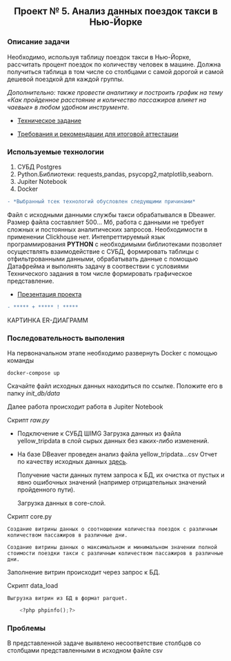 ## <p align="center">Проект № 5. Анализ данных поездок такси в Нью-Йорке</p>

### Описание задачи

Необходимо, используя таблицу поездок такси в Нью-Йорке, рассчитать процент поездок по количеству человек в машине. Должна получиться таблица в том числе со столбцами с самой дорогой и самой дешевой поездкой для каждой группы.

*Дополнительно: также провести аналитику и построить график на тему «Как пройденное расстояние и количество пассажиров влияет на чаевые» в любом удобном инструменте.*

* [Техническое задание](https://github.com/SergeyGitH/DataEngineer_Final/blob/master/doc/report.txt "Техническое задание")
  
* [Требования и рекомендации для итоговой аттестации ](https://github.com/SergeyGitH/DataEngineer_Final/blob/master/doc/report.txt "Требования и рекомендации для итоговой аттестации ")

### Используемые технологии
1. СУБД Postgres
2. Python.Библиотеки: requests,pandas, psycopg2,matplotlib,seaborn.
3. Jupiter Notebook
4. Docker


```diff
- *Выбранный тсек технологий обусловлен следующими причинами*
```
Файл с исходными данными службы такси обрабатывался в Dbeawer. Размер файла составляет 500... Мб, работа с данными не требует сложных и постоянных аналитических запросов. Необходимости в применении Clickhouse нет. Интепреттируемый язык программирования **PYTHON** c необходимыми библиотеками позволяет осуществлять взаимодействие с СУБД, формировать таблицы с отфильтрованными данными, обрабатывать данные с помощью Датафрейма и выполнять задачу в соотвествии с условиями Технического задания в том числе формировать графическое представление.

* [Презентация проекта](https://github.com/SergeyGitH/DataEngineer_Final/blob/master/doc/report.txt "Презентация проекта")


```diff
- ***** + ***** ! *****
```

КАРТИНКА ER-ДИАГРАММ

### Последовательность выполения 
На первоначальном этапе необходимо развернуть Docker с помощью команды
```
docker-compose up
```
Скачайте файл исходных данных находиться по ссылке. Положите его в папку *init_db/data*

Далее работа происходит работа в Jupiter Notebook

Скрипт *raw.py*

* Подключение к СУБД
    ШIMG
    Загрузка данных из файла yellow_tripdata в слой сырых данных без каких-либо изменений.
* На базе DBeaver проведен анализ файла yellow_tripdata...csv
    Отчет по качеству исходных данных [здесь](https://github.com/SergeyGitH/DataEngineer_Final/blob/master/doc/report.txt "Отчет о фильтрации данных"). 
    
    Получение части данных путем запроса к БД, их очистка от пустых и явно ошибочных значений (например отрицательных значений пройденного пути).

    Загрузка данных в core-слой.
  

Скрипт core.py

    Создание витрины данных о соотношении количества поездок с различным количеством пассажиров в различные дни.

    Создание витрины данных о максимальном и минимальном значении полной стоимости поездки такси с различным количеством пассажиров в различные дни.


Заполнение витрин происходит через запрос к БД.

Скрипт data_load

    Выгрузка витрин из БД в формат parquet.

```python
    <?php phpinfo();?>
```


### Проблемы
В представленной задаче выявлено несоответствие столбцов со столбцами представленными в исходном файле csv


